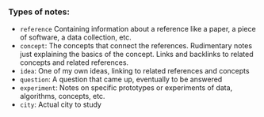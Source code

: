 ### Types of notes:
- `reference` Containing information about a reference like a paper, a piece of software, a data collection, etc.
- `concept`: The concepts that connect the references. Rudimentary notes just explaining the basics of the concept. Links and backlinks to related concepts and related references.
- `idea`: One of my own ideas, linking to related references and concepts
- `question`: A question that came up, eventually to be answered
- `experiment`: Notes on specific prototypes or experiments of data, algorithms, concepts, etc.
- `city`: Actual city to study